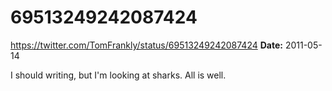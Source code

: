 # 69513249242087424
https://twitter.com/TomFrankly/status/69513249242087424
**Date:** 2011-05-14

I should writing, but I'm looking at sharks. All is well.
